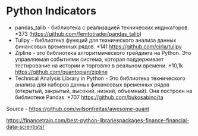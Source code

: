 # Python Indicators
* pandas_talib - библиотека с реализацией технических индикаторов. 
*373 
(https://github.com/femtotrader/pandas_talib)
* Tulipy - библиотека функций для технического анализа данных финансовых временных рядов. 
*141
https://github.com/cirla/tulipy
* Zipline - это библиотека алгоритмического трейдинга на Python. Это управляемая событиями система, которая поддерживает тестирование на истории и торговлю в реальном времени. 
*10,1k
https://github.com/quantopian/zipline
* Technical Analysis Library in Python - Это библиотека технического анализа для наборов данных финансовых временных рядов (открытый, закрытый, высокий, низкий, объемный). Она построен на библиотеке Pandas.
*707
https://github.com/bukosabino/ta

Source - https://github.com/wilsonfreitas/awesome-quant

https://financetrain.com/best-python-librariespackages-finance-financial-data-scientists/
